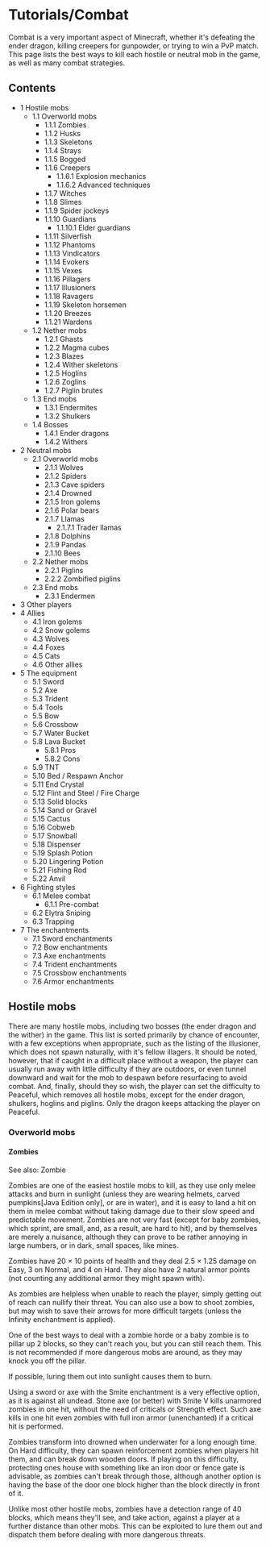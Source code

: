 # Tutorials/Combat
Combat is a very important aspect of Minecraft, whether it's defeating the ender dragon, killing creepers for gunpowder, or trying to win a PvP match. This page lists the best ways to kill each hostile or neutral mob in the game, as well as many combat strategies.

## Contents
- 1 Hostile mobs
	- 1.1 Overworld mobs
		- 1.1.1 Zombies
		- 1.1.2 Husks
		- 1.1.3 Skeletons
		- 1.1.4 Strays
		- 1.1.5 Bogged
		- 1.1.6 Creepers
			- 1.1.6.1 Explosion mechanics
			- 1.1.6.2 Advanced techniques
		- 1.1.7 Witches
		- 1.1.8 Slimes
		- 1.1.9 Spider jockeys
		- 1.1.10 Guardians
			- 1.1.10.1 Elder guardians
		- 1.1.11 Silverfish
		- 1.1.12 Phantoms
		- 1.1.13 Vindicators
		- 1.1.14 Evokers
		- 1.1.15 Vexes
		- 1.1.16 Pillagers
		- 1.1.17 Illusioners
		- 1.1.18 Ravagers
		- 1.1.19 Skeleton horsemen
		- 1.1.20 Breezes
		- 1.1.21 Wardens
	- 1.2 Nether mobs
		- 1.2.1 Ghasts
		- 1.2.2 Magma cubes
		- 1.2.3 Blazes
		- 1.2.4 Wither skeletons
		- 1.2.5 Hoglins
		- 1.2.6 Zoglins
		- 1.2.7 Piglin brutes
	- 1.3 End mobs
		- 1.3.1 Endermites
		- 1.3.2 Shulkers
	- 1.4 Bosses
		- 1.4.1 Ender dragons
		- 1.4.2 Withers
- 2 Neutral mobs
	- 2.1 Overworld mobs
		- 2.1.1 Wolves
		- 2.1.2 Spiders
		- 2.1.3 Cave spiders
		- 2.1.4 Drowned
		- 2.1.5 Iron golems
		- 2.1.6 Polar bears
		- 2.1.7 Llamas
			- 2.1.7.1 Trader llamas
		- 2.1.8 Dolphins
		- 2.1.9 Pandas
		- 2.1.10 Bees
	- 2.2 Nether mobs
		- 2.2.1 Piglins
		- 2.2.2 Zombified piglins
	- 2.3 End mobs
		- 2.3.1 Endermen
- 3 Other players
- 4 Allies
	- 4.1 Iron golems
	- 4.2 Snow golems
	- 4.3 Wolves
	- 4.4 Foxes
	- 4.5 Cats
	- 4.6 Other allies
- 5 The equipment
	- 5.1 Sword
	- 5.2 Axe
	- 5.3 Trident
	- 5.4  Tools
	- 5.5 Bow
	- 5.6 Crossbow
	- 5.7 Water Bucket
	- 5.8 Lava Bucket
		- 5.8.1 Pros
		- 5.8.2 Cons
	- 5.9 TNT
	- 5.10 Bed / Respawn Anchor
	- 5.11 End Crystal
	- 5.12 Flint and Steel / Fire Charge
	- 5.13    Solid blocks
	- 5.14 Sand or Gravel
	- 5.15 Cactus
	- 5.16 Cobweb
	- 5.17 Snowball
	- 5.18 Dispenser
	- 5.19 Splash Potion
	- 5.20 Lingering Potion
	- 5.21 Fishing Rod
	- 5.22 Anvil
- 6 Fighting styles
	- 6.1 Melee combat
		- 6.1.1 Pre-combat
	- 6.2 Elytra Sniping
	- 6.3 Trapping
- 7 The enchantments
	- 7.1 Sword enchantments
	- 7.2 Bow enchantments
	- 7.3 Axe enchantments
	- 7.4 Trident enchantments
	- 7.5 Crossbow enchantments
	- 7.6 Armor enchantments

## Hostile mobs
There are many hostile mobs, including two bosses (the ender dragon and the wither) in the game. This list is sorted primarily by chance of encounter, with a few exceptions when appropriate, such as the listing of the illusioner, which does not spawn naturally, with it's fellow illagers.
It should be noted, however, that if caught in a difficult place without a weapon, the player can usually run away with little difficulty if they are outdoors, or even tunnel downward and wait for the mob to despawn before resurfacing to avoid combat. And, finally, should they so wish, the player can set the difficulty to Peaceful, which removes all hostile mobs, except for the ender dragon, shulkers, hoglins and piglins. Only the dragon keeps attacking the player on Peaceful.

### Overworld mobs
#### Zombies


See also: Zombie

Zombies are one of the easiest hostile mobs to kill, as they use only melee attacks and burn in sunlight (unless they are wearing helmets, carved pumpkins‌[Java Edition  only], or are in water), and it is easy to land a hit on them in melee combat without taking damage due to their slow speed and predictable movement. Zombies are not very fast (except for baby zombies, which sprint, are small, and, as a result, are hard to hit), and by themselves are merely a nuisance, although they can prove to be rather annoying in large numbers, or in dark, small spaces, like mines.

Zombies have 20 × 10 points of health and they deal 2.5 × 1.25 damage on Easy, 3 on Normal, and 4 on Hard. They also have 2 natural armor points (not counting any additional armor they might spawn with). 

As zombies are helpless when unable to reach the player, simply getting out of reach can nullify their threat. You can also use a bow to shoot zombies, but may wish to save their arrows for more difficult targets (unless the Infinity enchantment is applied).

One of the best ways to deal with a zombie horde or a baby zombie is to pillar up 2 blocks, so they can't reach you, but you can still reach them. This is not recommended if more dangerous mobs are around, as they may knock you off the pillar.

If possible, luring them out into sunlight causes them to burn.

Using a sword or axe with the Smite enchantment is a very effective option, as it is against all undead. Stone axe (or better) with Smite V kills unarmored zombies in one hit, without the need of criticals or Strength effect. Such axe kills in one hit even zombies with full iron armor (unenchanted) if a critical hit is performed.

Zombies transform into drowned when underwater for a long enough time. On Hard difficulty, they can spawn reinforcement zombies when players hit them, and can break down wooden doors. If playing on this difficulty, protecting ones house with something like an iron door or fence gate is advisable, as zombies can't break through those, although another option is having the base of the door one block higher than the block directly in front of it. 

Unlike most other hostile mobs, zombies have a detection range of 40 blocks, which means they'll see, and take action, against a player at a further distance than other mobs. This can be exploited to lure them out and dispatch them before dealing with more dangerous threats.

